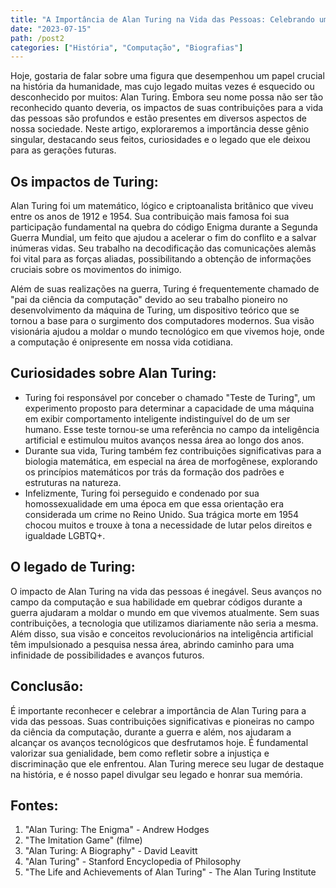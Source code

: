 ```yaml
---
title: "A Importância de Alan Turing na Vida das Pessoas: Celebrando um Gênio Esquecido"
date: "2023-07-15"
path: /post2
categories: ["História", "Computação", "Biografias"]
---
```


Hoje, gostaria de falar sobre uma figura que desempenhou um papel crucial na história da humanidade, mas cujo legado muitas vezes é esquecido ou desconhecido por muitos: Alan Turing. Embora seu nome possa não ser tão reconhecido quanto deveria, os impactos de suas contribuições para a vida das pessoas são profundos e estão presentes em diversos aspectos de nossa sociedade. Neste artigo, exploraremos a importância desse gênio singular, destacando seus feitos, curiosidades e o legado que ele deixou para as gerações futuras.

## Os impactos de Turing:

Alan Turing foi um matemático, lógico e criptoanalista britânico que viveu entre os anos de 1912 e 1954. Sua contribuição mais famosa foi sua participação fundamental na quebra do código Enigma durante a Segunda Guerra Mundial, um feito que ajudou a acelerar o fim do conflito e a salvar inúmeras vidas. Seu trabalho na decodificação das comunicações alemãs foi vital para as forças aliadas, possibilitando a obtenção de informações cruciais sobre os movimentos do inimigo.

Além de suas realizações na guerra, Turing é frequentemente chamado de "pai da ciência da computação" devido ao seu trabalho pioneiro no desenvolvimento da máquina de Turing, um dispositivo teórico que se tornou a base para o surgimento dos computadores modernos. Sua visão visionária ajudou a moldar o mundo tecnológico em que vivemos hoje, onde a computação é onipresente em nossa vida cotidiana.

## Curiosidades sobre Alan Turing:

- Turing foi responsável por conceber o chamado "Teste de Turing", um experimento proposto para determinar a capacidade de uma máquina em exibir comportamento inteligente indistinguível do de um ser humano. Esse teste tornou-se uma referência no campo da inteligência artificial e estimulou muitos avanços nessa área ao longo dos anos.
- Durante sua vida, Turing também fez contribuições significativas para a biologia matemática, em especial na área de morfogênese, explorando os princípios matemáticos por trás da formação dos padrões e estruturas na natureza.
- Infelizmente, Turing foi perseguido e condenado por sua homossexualidade em uma época em que essa orientação era considerada um crime no Reino Unido. Sua trágica morte em 1954 chocou muitos e trouxe à tona a necessidade de lutar pelos direitos e igualdade LGBTQ+.

## O legado de Turing:

O impacto de Alan Turing na vida das pessoas é inegável. Seus avanços no campo da computação e sua habilidade em quebrar códigos durante a guerra ajudaram a moldar o mundo em que vivemos atualmente. Sem suas contribuições, a tecnologia que utilizamos diariamente não seria a mesma. Além disso, sua visão e conceitos revolucionários na inteligência artificial têm impulsionado a pesquisa nessa área, abrindo caminho para uma infinidade de possibilidades e avanços futuros.

## Conclusão:

É importante reconhecer e celebrar a importância de Alan Turing para a vida das pessoas. Suas contribuições significativas e pioneiras no campo da ciência da computação, durante a guerra e além, nos ajudaram a alcançar os avanços tecnológicos que desfrutamos hoje. É fundamental valorizar sua genialidade, bem como refletir sobre a injustiça e discriminação que ele enfrentou. Alan Turing merece seu lugar de destaque na história, e é nosso papel divulgar seu legado e honrar sua memória.

## Fontes:

1. "Alan Turing: The Enigma" - Andrew Hodges
2. "The Imitation Game" (filme)
3. "Alan Turing: A Biography" - David Leavitt
4. "Alan Turing" - Stanford Encyclopedia of Philosophy
5. "The Life and Achievements of Alan Turing" - The Alan Turing Institute
